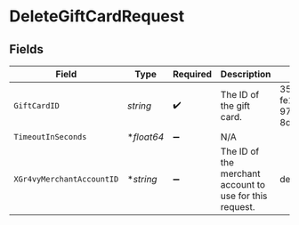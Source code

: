 # DeleteGiftCardRequest


## Fields

| Field                                                   | Type                                                    | Required                                                | Description                                             | Example                                                 |
| ------------------------------------------------------- | ------------------------------------------------------- | ------------------------------------------------------- | ------------------------------------------------------- | ------------------------------------------------------- |
| `GiftCardID`                                            | *string*                                                | :heavy_check_mark:                                      | The ID of the gift card.                                | 356d56e5-fe16-42ae-97ee-8d55d846ae2e                    |
| `TimeoutInSeconds`                                      | **float64*                                              | :heavy_minus_sign:                                      | N/A                                                     |                                                         |
| `XGr4vyMerchantAccountID`                               | **string*                                               | :heavy_minus_sign:                                      | The ID of the merchant account to use for this request. | default                                                 |